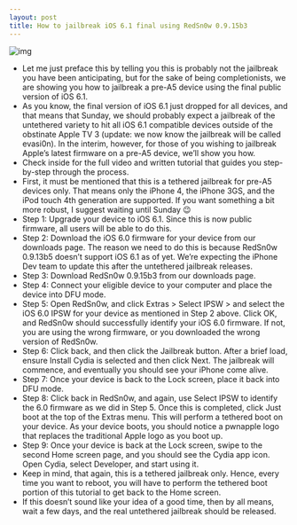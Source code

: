 ```yaml
---
layout: post
title: How to jailbreak iOS 6.1 final using RedSn0w 0.9.15b3
---
```

![img](http://media.idownloadblog.com/wp-content/uploads/2008/08/RedSn0w-logo.jpg)
* Let me just preface this by telling you this is probably not the jailbreak you have been anticipating, but for the sake of being completionists, we are showing you how to jailbreak a pre-A5 device using the final public version of iOS 6.1.
* As you know, the final version of iOS 6.1 just dropped for all devices, and that means that Sunday, we should probably expect a jailbreak of the untethered variety to hit all iOS 6.1 compatible devices outside of the obstinate Apple TV 3 (update: we now know the jailbreak will be called evasi0n). In the interim, however, for those of you wishing to jailbreak Apple’s latest firmware on a pre-A5 device, we’ll show you how.
* Check inside for the full video and written tutorial that guides you step-by-step through the process.
* First, it must be mentioned that this is a tethered jailbreak for pre-A5 devices only. That means only the iPhone 4, the iPhone 3GS, and the iPod touch 4th generation are supported. If you want something a bit more robust, I suggest waiting until Sunday 😉
* Step 1: Upgrade your device to iOS 6.1. Since this is now public firmware, all users will be able to do this.
* Step 2: Download the iOS 6.0 firmware for your device from our downloads page. The reason we need to do this is because RedSn0w 0.9.13b5 doesn’t support iOS 6.1 as of yet. We’re expecting the iPhone Dev team to update this after the untethered jailbreak releases.
* Step 3: Download RedSn0w 0.9.15b3 from our downloads page.
* Step 4: Connect your eligible device to your computer and place the device into DFU mode.
* Step 5: Open RedSn0w, and click Extras > Select IPSW > and select the iOS 6.0 IPSW for your device as mentioned in Step 2 above. Click OK, and RedSn0w should successfully identify your iOS 6.0 firmware. If not, you are using the wrong firmware, or you downloaded the wrong version of RedSn0w.
* Step 6: Click back, and then click the Jailbreak button. After a brief load, ensure Install Cydia is selected and then click Next. The jailbreak will commence, and eventually you should see your iPhone come alive.
* Step 7: Once your device is back to the Lock screen, place it back into DFU mode.
* Step 8: Click back in RedSn0w, and again, use Select IPSW to identify the 6.0 firmware as we did in Step 5. Once this is completed, click Just boot at the top of the Extras menu. This will perform a tethered boot on your device. As your device boots, you should notice a pwnapple logo that replaces the traditional Apple logo as you boot up.
* Step 9: Once your device is back at the Lock screen, swipe to the second Home screen page, and you should see the Cydia app icon. Open Cydia, select Developer, and start using it.
* Keep in mind, that again, this is a tethered jailbreak only. Hence, every time you want to reboot, you will have to perform the tethered boot portion of this tutorial to get back to the Home screen.
* If this doesn’t sound like your idea of a good time, then by all means, wait a few days, and the real untethered jailbreak should be released.

